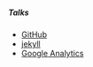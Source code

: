 ##### Talks

- [GitHub](https://github.com/fakeSerious)
- [jekyll](http://jekyll.com.cn/)
- [Google Analytics](https://analytics.google.com/analytics)
